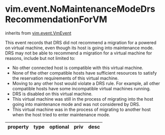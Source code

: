 vim.event.NoMaintenanceModeDrsRecommendationForVM
=================================================
inherits from [vim.event.VmEvent](docs/vim.event.VmEvent.md)


This event records that DRS did not recommend a migration for a  powered on virtual machine, even though its host is going  into maintenance mode.   DRS may not be able to recommend a migration for a virtual machine  for reasons, include but not limited to:    <ul>   <li> No other connected host is compatible with this virtual machine.   <li> None of the other compatible hosts have sufficient resources        to satisfy the reservation requirements of this virtual machine.   <li> Moving to any other host would violate a DRS rule. For example, all        other compatible hosts have some incompatible virtual machines        running.   <li> DRS is disabled on this virtual machine.   <li> This virtual machine was still in the process of migrating        into the host going into maintenance mode and was not        considered by DRS.   <li> This virtual machine was in the process of migrating to another        host when the host tried to enter maintenance mode.   </ul>

| property | type | optional | priv | desc |
|:---------|:-----|:---------|:-----|:-----|


